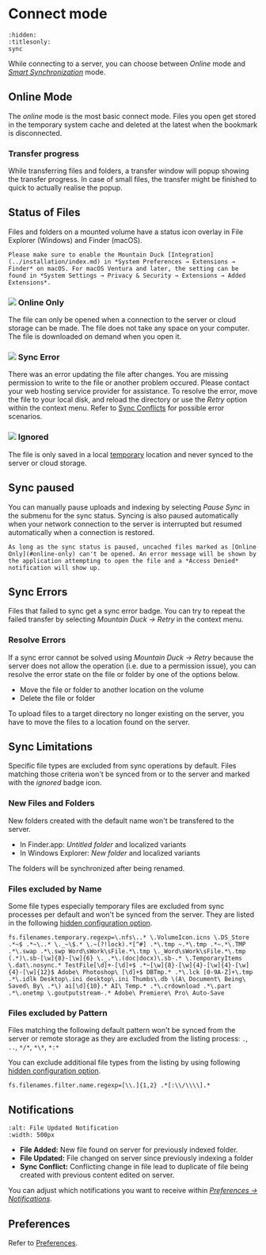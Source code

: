 Connect mode
===

```{toctree}
:hidden:
:titlesonly:
sync
```
While connecting to a server, you can choose between *Online* mode and *[Smart Synchronization](sync.md)* mode.

## Online Mode

The *online* mode is the most basic connect mode. Files you open get stored in the temporary system cache and deleted at the latest when the bookmark is disconnected.

### Transfer progress

While transferring files and folders, a transfer window will popup showing the transfer progress. In case of small files, the transfer might be finished to quick to actually realise the popup.

## Status of Files

Files and folders on a mounted volume have a status icon overlay in File Explorer (Windows) and Finder (macOS).

```{macOS only}
Please make sure to enable the Mountain Duck [Integration](../installation/index.md) in *System Preferences → Extensions → Finder* on macOS. For macOS Ventura and later, the setting can be found in *System Settings → Privacy & Security → Extensions → Added Extensions*.
```

### ![](../_images/overlay_infinite.png) Online Only
The file can only be opened when a connection to the server or cloud storage can be made. The file does not take any space on your computer. The file is downloaded on demand when you open it.

### ![](../_images/overlay_error.png) Sync Error
There was an error updating the file after changes. You are missing permission to write to the file or another problem occured. Please contact your web hosting service provider for assistance. To resolve the error, move the file to your local disk, and reload the directory or use the _Retry_ option within the context menu. Refer to [Sync Conflicts](sync.md#sync-conflicts) for possible error scenarios.

### ![](../_images/overlay_ignored.png) Ignored
The file is only saved in a local [temporary](../issues/index.md#temporary-files) location and never synced to the server or cloud storage.

## Sync paused

You can manually pause uploads and indexing by selecting *Pause Sync* in the submenu for the sync status. Syncing is also paused automatically when your network connection to the server is interrupted but resumed automatically when a connection is restored.

```{warning}
As long as the sync status is paused, uncached files marked as [Online Only](#online-only) can't be opened. An error message will be shown by the application attempting to open the file and a *Access Denied* notification will show up.
```

## Sync Errors

Files that failed to sync get a sync error badge. You can try to repeat the failed transfer by selecting *Mountain Duck → Retry* in the context menu.

### Resolve Errors

If a sync error cannot be solved using *Mountain Duck → Retry* because the server does not allow the operation (i.e. due to a permission issue), you can resolve the error state on the file or folder by one of the options below.

- Move the file or folder to another location on the volume
- Delete the file or folder 

To upload files to a target directory no longer existing on the server, you have to move the files to a location found on the server.

## Sync Limitations

Specific file types are excluded from sync operations by default. Files matching those criteria won't be synced from or to the server and marked with the *ignored* badge icon.

### New Files and Folders

New folders created with the default name won't be transfered to the server.
* In Finder.app: *Untitled folder* and localized variants
* In Windows Explorer: *New folder* and localized variants

The folders will be synchronized after being renamed.

### Files excluded by Name

Some file types especially temporary files are excluded from sync processes per default and won't be synced from the server. They are listed in the following [hidden configuration option](../../cyberduck/preferences.md#hidden-configuration-options).

	fs.filenames.temporary.regexp=\.nfs\..* \.VolumeIcon.icns \.DS_Store .*~$ .*~\..* \._~\$.* \.~(?!lock).*[^#] .*\.tmp ~.*\.tmp .*~.*\.TMP .*\.swap .*\.swp Word\sWork\sFile.*\.tmp \._Word\sWork\sFile.*\.tmp (.*)\.sb-[\w]{8}-[\w]{6} \._.*\.(doc|docx)\.sb-.* \.TemporaryItems \.dat\.nosync.* TestFile[\d]+-[\d]+$ .*~[\w]{8}-[\w]{4}-[\w]{4}-[\w]{4}-[\w]{12}$ Adobe\ Photoshop\ [\d]+$ DBTmp.* .*\.lck [0-9A-Z]+\.tmp .*\.idlk Desktop\.ini desktop\.ini Thumbs\.db \(A\ Document\ Being\ Saved\ By\ .*\) ai[\d]{10}.* AI\ Temp.* .*\.crdownload .*\.part .*\.onetmp \.goutputstream-.* Adobe\ Premiere\ Pro\ Auto-Save

### Files excluded by Pattern

Files matching the following default pattern won't be synced from the server or remote storage as they are excluded from the listing process: `.`, `..`, `*/*`, `*\*`, `*:*`

You can exclude additional file types from the listing by using following [hidden configuration option](../../cyberduck/preferences.md#hidden-configuration-options).

	fs.filenames.filter.name.regexp=[\\.]{1,2} .*[:\\/\\\\].*

## Notifications

```{image} ../_images/File_Updated_Notification.png
:alt: File Updated Notification
:width: 500px
```

- **File Added:** New file found on server for previously indexed folder.
- **File Updated:** File changed on server since previously indexing a folder
- **Sync Conflict:** Conflicting change in file lead to duplicate of file being created with previous content edited on server.

You can adjust which notifications you want to receive within [*Preferences → Notifications*](../preferences.md#notifications).

## Preferences

Refer to [Preferences](../preferences.md).
